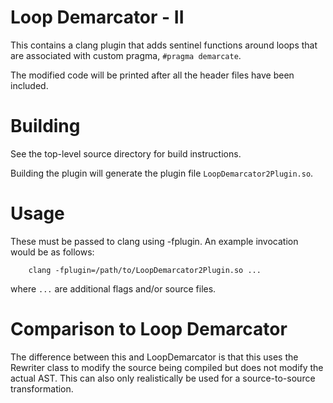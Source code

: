 # Loop Demarcator - II

This contains a clang plugin that adds sentinel functions around loops that are
associated with custom pragma, `#pragma demarcate`.

The modified code will be printed after all the header files have been included.

# Building

See the top-level source directory for build instructions.

Building the plugin will generate the plugin file `LoopDemarcator2Plugin.so`.

# Usage

These must be passed to clang using -fplugin. An example invocation would be as
follows:

```
    clang -fplugin=/path/to/LoopDemarcator2Plugin.so ...
```

where `...` are additional flags and/or source files.

# Comparison to Loop Demarcator

The difference between this and LoopDemarcator is that this uses the Rewriter
class to modify the source being compiled but does not modify the actual AST. 
This can also only realistically be used for a source-to-source transformation.
